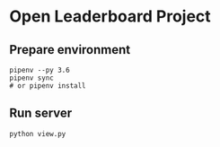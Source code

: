 # Open Leaderboard Project

## Prepare environment

```
pipenv --py 3.6
pipenv sync
# or pipenv install
```

## Run server

```
python view.py
```
